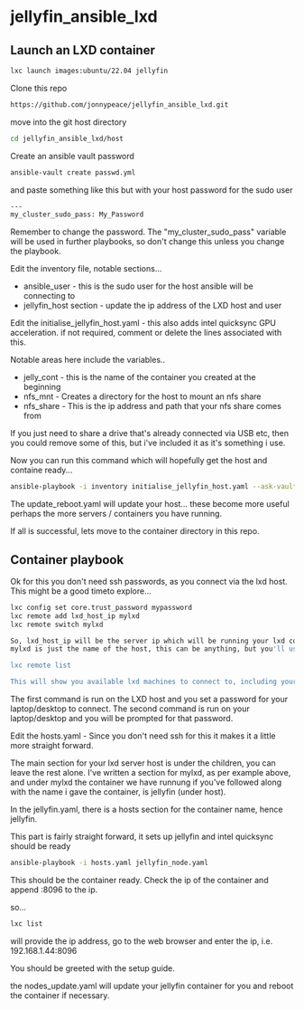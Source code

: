 # jellyfin_ansible_lxd

## Launch an LXD container

```bash
lxc launch images:ubuntu/22.04 jellyfin
```

Clone this repo

```bash
https://github.com/jonnypeace/jellyfin_ansible_lxd.git
```

move into the git host directory

```bash
cd jellyfin_ansible_lxd/host
```

Create an ansible vault password

```bash
ansible-vault create passwd.yml
```

and paste something like this but with your host password for the sudo user

```bash
---
my_cluster_sudo_pass: My_Password
```

Remember to change the password. The "my_cluster_sudo_pass" variable will be used in further playbooks, so don't change this unless you change the playbook.

Edit the inventory file, notable sections...
* ansible_user - this is the sudo user for the host ansible will be connecting to
* jellyfin_host section - update the ip address of the LXD host and user

Edit the initialise_jellyfin_host.yaml - this also adds intel quicksync GPU acceleration. if not required, comment or delete the lines associated with this.

Notable areas here include the variables..
* jelly_cont - this is the name of the container you created at the beginning
* nfs_mnt - Creates a directory for the host to mount an nfs share
* nfs_share - This is the ip address and path that your nfs share comes from

If you just need to share a drive that's already connected via USB etc, then you could remove some of this, but i've included it as it's something i use.

Now you can run this command which will hopefully get the host and containe ready...

```bash
ansible-playbook -i inventory initialise_jellyfin_host.yaml --ask-vault-pass
```

The update_reboot.yaml will update your host... these become more useful perhaps the more servers / containers you have running.

If all is successful, lets move to the container directory in this repo.

## Container playbook

Ok for this you don't need ssh passwords, as you connect via the lxd host. This might be a good timeto explore...

```bash
lxc config set core.trust_password mypassword
lxc remote add lxd_host_ip mylxd
lxc remote switch mylxd

So, lxd_host_ip will be the server ip which will be running your lxd containers
mylxd is just the name of the host, this can be anything, but you'll use this to switch.

lxc remote list

This will show you available lxd machines to connect to, including your local desktop/laptop.
```

The first command is run on the LXD host and you set a password for your laptop/desktop to connect.
The second command is run on your laptop/desktop and you will be prompted for that password.

Edit the hosts.yaml - Since you don't need ssh for this it makes it a little more straight forward.

The main section for your lxd server host is under the children, you can leave the rest alone. I've written a section for mylxd, as per example above, and under mylxd the container we have runnung if you've followed along with the name i gave the container, is jellyfin (under host). 

In the jellyfin.yaml, there is a hosts section for the container name, hence jellyfin.

This part is fairly straight forward, it sets up jellyfin and intel quicksync should be ready

```bash
ansible-playbook -i hosts.yaml jellyfin_node.yaml 
```
This should be the container ready. Check the ip of the container and append :8096 to the ip.

so...

```bash
lxc list
```
will provide the ip address, go to the web browser and enter the ip, i.e. 192.168.1.44:8096

You should be greeted with the setup guide.

the nodes_update.yaml will update your jellyfin container for you and reboot the container if necessary.
